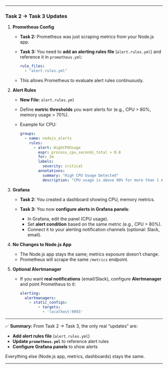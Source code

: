 
---

### **Task 2 → Task 3 Updates**

1. **Prometheus Config**

   * **Task 2:** Prometheus was just scraping metrics from your Node.js app.
   * **Task 3:** You need to **add an alerting rules file** (`alert.rules.yml`) and reference it in `prometheus.yml`:

     ```yaml
     rule_files:
       - "alert.rules.yml"
     ```
   * This allows Prometheus to evaluate alert rules continuously.

2. **Alert Rules**

   * **New File:** `alert.rules.yml`
   * Define **metric thresholds** you want alerts for (e.g., CPU > 80%, memory usage > 70%).
   * Example for CPU:

     ```yaml
     groups:
       - name: nodejs_alerts
         rules:
           - alert: HighCPUUsage
             expr: process_cpu_seconds_total > 0.8
             for: 1m
             labels:
               severity: critical
             annotations:
               summary: "High CPU Usage Detected"
               description: "CPU usage is above 80% for more than 1 minute."
     ```

3. **Grafana**

   * **Task 2:** You created a dashboard showing CPU, memory metrics.
   * **Task 3:** You now **configure alerts in Grafana panels**:

     * In Grafana, edit the panel (CPU usage).
     * Set **alert condition** based on the same metric (e.g., CPU > 80%).
     * Connect it to your alerting notification channels (optional: Slack, email).

4. **No Changes to Node.js App**

   * The Node.js app stays the same; metrics exposure doesn’t change.
   * Prometheus will scrape the same `/metrics` endpoint.

5. **Optional Alertmanager**

   * If you want **real notifications** (email/Slack), configure **Alertmanager** and point Prometheus to it:

     ```yaml
     alerting:
       alertmanagers:
         - static_configs:
             - targets:
               - 'localhost:9093'
     ```

---

✅ **Summary:**
From Task 2 → Task 3, the only real “updates” are:

* **Add alert rules file** (`alert.rules.yml`)
* **Update `prometheus.yml`** to reference alert rules
* **Configure Grafana panels** to show alerts

Everything else (Node.js app, metrics, dashboards) stays the same.

---


